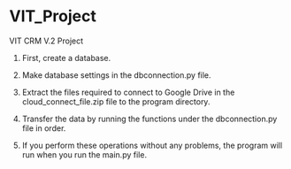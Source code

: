 # VIT_Project
VIT CRM V.2 Project

1. First, create a database.

2. Make database settings in the dbconnection.py file.

3. Extract the files required to connect to Google Drive in the cloud_connect_file.zip file to the program directory.

4. Transfer the data by running the functions under the dbconnection.py file in order.

5. If you perform these operations without any problems, the program will run when you run the main.py file.